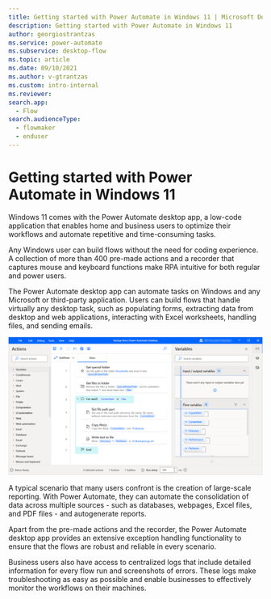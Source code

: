 ```yaml
---
title: Getting started with Power Automate in Windows 11 | Microsoft Docs
description: Getting started with Power Automate in Windows 11
author: georgiostrantzas
ms.service: power-automate
ms.subservice: desktop-flow
ms.topic: article 
ms.date: 09/10/2021
ms.author: v-gtrantzas
ms.custom: intro-internal
ms.reviewer:
search.app: 
  - Flow
search.audienceType: 
  - flowmaker
  - enduser
---
```


# Getting started with Power Automate in Windows 11

Windows 11 comes with the Power Automate desktop app, a low-code application that enables home and business users to optimize their workflows and automate repetitive and time-consuming tasks.

Any Windows user can build flows without the need for coding experience. A collection of more than 400 pre-made actions and a recorder that captures mouse and keyboard functions make RPA intuitive for both regular and power users.

The Power Automate desktop app can automate tasks on Windows and any Microsoft or third-party application. Users can build flows that handle virtually any desktop task, such as populating forms, extracting data from desktop and web applications, interacting with Excel worksheets, handling files, and sending emails.

![Screenshot of the open backup flow in the flow designer.](media\getting-started-windows-11\backup-flow.png)

A typical scenario that many users confront is the creation of large-scale reporting. With Power Automate, they can automate the consolidation of data across multiple sources - such as databases, webpages, Excel files, and PDF files - and autogenerate reports. 

Apart from the pre-made actions and the recorder, the Power Automate desktop app provides an extensive exception handling functionality to ensure that the flows are robust and reliable in every scenario.

Business users also have access to centralized logs that include detailed information for every flow run and screenshots of errors. These logs make troubleshooting as easy as possible and enable businesses to effectively monitor the workflows on their machines. 